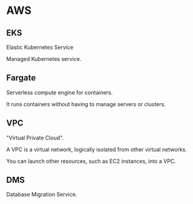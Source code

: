 # AWS

## EKS

Elastic Kubernetes Service

Managed Kubernetes service.

## Fargate

Serverless compute engine for containers.

It runs containers without having to manage servers or clusters.

## VPC

"Virtual Private Cloud".

A VPC is a virtual network, logically isolated from other virtual networks.

You can launch other resources, such as EC2 instances, into a VPC.

## DMS

Database Migration Service.
